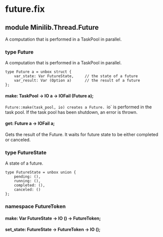 # future.fix

## module Minilib.Thread.Future

A computation that is performed in a TaskPool in parallel.

### type Future

A computation that is performed in a TaskPool in parallel.

```
type Future a = unbox struct {
    var_state: Var FutureState,     // the state of a future
    var_result: Var (Option a)      // the result of a future
};
```
#### make: TaskPool -> IO a -> IOFail (Future a);

`Future::make(task_pool, io) creates a Future.
`io` is performed in the task pool.
If the task pool has been shutdown, an error is thrown.

#### get: Future a -> IOFail a;

Gets the result of the Future.
It waits for future state to be either completed or canceled.

### type FutureState

A state of a future.

```
type FutureState = unbox union {
    pending: (),
    running: (),
    completed: (),
    canceled: ()
};
```
### namespace FutureToken

#### make: Var FutureState -> IO () -> FutureToken;

#### set_state: FutureState -> FutureToken -> IO ();

